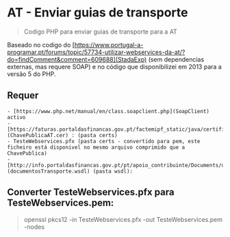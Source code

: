 # AT - Enviar guias de transporte

> Codigo PHP para enviar guias de transporte para a AT


Baseado no codigo do [https://www.portugal-a-programar.pt/forums/topic/57734-utilizar-webservices-da-at/?do=findComment&comment=609688](StadaExp) (sem dependencias externas, mas requere SOAP) e no código que disponibilizei em 2013 para a versão 5 do PHP.

## Requer

	- [https://www.php.net/manual/en/class.soapclient.php](SoapClient) activo
	- [https://faturas.portaldasfinancas.gov.pt/factemipf_static/java/certificados.zip](ChavePublicaAT.cer) : (pasta certs) 
	- TesteWebservices.pfx (pasta certs - convertido para pem, este ficheiro está disponivel no mesmo arquivo comprimido que a ChavePublica)
	- [http://info.portaldasfinancas.gov.pt/pt/apoio_contribuinte/Documents/documentosTransporte.wsdl](documentosTransporte.wsdl) (pasta wsdl):  


## Converter TesteWebservices.pfx para TesteWebservices.pem: 

> openssl pkcs12 -in TesteWebservices.pfx -out TesteWebservices.pem -nodes


